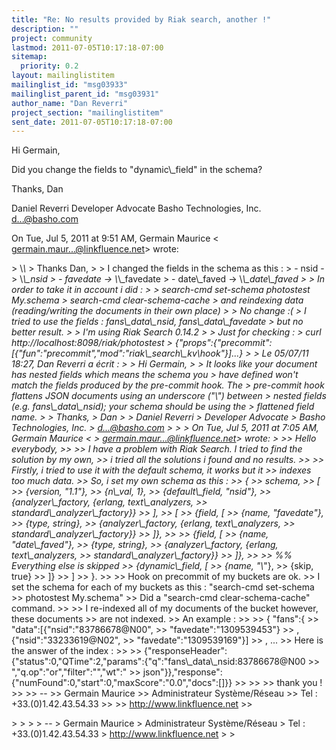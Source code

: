 ```yaml
---
title: "Re: No results provided by Riak search, another !"
description: ""
project: community
lastmod: 2011-07-05T10:17:18-07:00
sitemap:
  priority: 0.2
layout: mailinglistitem
mailinglist_id: "msg03933"
mailinglist_parent_id: "msg03931"
author_name: "Dan Reverri"
project_section: "mailinglistitem"
sent_date: 2011-07-05T10:17:18-07:00
---
```



Hi Germain,

Did you change the fields to "dynamic\\_field" in the schema?

Thanks,
Dan

Daniel Reverri
Developer Advocate
Basho Technologies, Inc.
d...@basho.com


On Tue, Jul 5, 2011 at 9:51 AM, Germain Maurice &lt;
germain.maur...@linkfluence.net&gt; wrote:

&gt; \\*\\*
&gt; Thanks Dan,
&gt;
&gt; I changed the fields in the schema as this :
&gt; - nsid -&gt; \\*\\_nsid
&gt; - favedate -&gt; \\*\\_favedate
&gt; - date\\_faved -&gt; \\*\\_date\\_faved
&gt;
&gt; In order to take it in account i did :
&gt;
&gt; search-cmd set-schema photostest My.schema
&gt; search-cmd clear-schema-cache
&gt; and reindexing data (reading/writing the documents in their own place)
&gt;
&gt; No change :(
&gt; I tried to use the fields : fans\\_data\\_nsid, fans\\_data\\_favedate
&gt; but no better result.
&gt;
&gt; I'm using Riak Search 0.14.2
&gt;
&gt; Just for checking :
&gt; curl http://localhost:8098/riak/photostest
&gt; {"props":{"precommit":[{"fun":"precommit","mod":"riak\\_search\\_kv\\_hook"}]...}
&gt;
&gt; Le 05/07/11 18:27, Dan Reverri a écrit :
&gt;
&gt; Hi Germain,
&gt;
&gt; It looks like your document has nested fields which means the schema you
&gt; have defined won't match the fields produced by the pre-commit hook. The
&gt; pre-commit hook flattens JSON documents using an underscore ("\\_") between
&gt; nested fields (e.g. fans\\_data\\_nsid); your schema should be using the
&gt; flattened field name.
&gt;
&gt; Thanks,
&gt; Dan
&gt;
&gt; Daniel Reverri
&gt; Developer Advocate
&gt; Basho Technologies, Inc.
&gt; d...@basho.com
&gt;
&gt;
&gt; On Tue, Jul 5, 2011 at 7:05 AM, Germain Maurice &lt;
&gt; germain.maur...@linkfluence.net&gt; wrote:
&gt;
&gt;&gt; Hello everybody,
&gt;&gt;
&gt;&gt; I have a problem with Riak Search. I tried to find the solution by my own,
&gt;&gt; i tried all the solutions i found and no results.
&gt;&gt;
&gt;&gt; Firstly, i tried to use it with the default schema, it works but it
&gt;&gt; indexes too much data.
&gt;&gt; So, i set my own schema as this :
&gt;&gt; {
&gt;&gt; schema,
&gt;&gt; [
&gt;&gt; {version, "1.1"},
&gt;&gt; {n\\_val, 1},
&gt;&gt; {default\\_field, "nsid"},
&gt;&gt; {analyzer\\_factory, {erlang, text\\_analyzers,
&gt;&gt; standard\\_analyzer\\_factory}}
&gt;&gt; ],
&gt;&gt; [
&gt;&gt; {field, [
&gt;&gt; {name, "favedate"},
&gt;&gt; {type, string},
&gt;&gt; {analyzer\\_factory, {erlang, text\\_analyzers,
&gt;&gt; standard\\_analyzer\\_factory}}
&gt;&gt; ]},
&gt;&gt;
&gt;&gt; {field, [
&gt;&gt; {name, "date\\_faved"},
&gt;&gt; {type, string},
&gt;&gt; {analyzer\\_factory, {erlang, text\\_analyzers,
&gt;&gt; standard\\_analyzer\\_factory}}
&gt;&gt; ]},
&gt;&gt;
&gt;&gt; %% Everything else is skipped
&gt;&gt; {dynamic\\_field, [
&gt;&gt; {name, "\\*"},
&gt;&gt; {skip, true}
&gt;&gt; ]}
&gt;&gt; ]
&gt;&gt; }.
&gt;&gt;
&gt;&gt; Hook on precommit of my buckets are ok.
&gt;&gt; I set the schema for each of my buckets as this : "search-cmd set-schema
&gt;&gt; photostest My.schema"
&gt;&gt; Did a "search-cmd clear-schema-cache" command.
&gt;&gt;
&gt;&gt; I re-indexed all of my documents of the bucket however, these documents
&gt;&gt; are not indexed.
&gt;&gt; An example :
&gt;&gt;
&gt;&gt; { "fans":{
&gt;&gt; "data":[{"nsid":"83786678@N00",
&gt;&gt; "favedate":"1309539453"}
&gt;&gt; ,{"nsid":"33233619@N02",
&gt;&gt; "favedate":"1309539169"}]
&gt;&gt; , ...
&gt;&gt; Here is the answer of the index :
&gt;&gt;
&gt;&gt; {"responseHeader":{"status":0,"QTime":2,"params":{"q":"fans\\_data\\_nsid:83786678@N00
&gt;&gt; ","q.op":"or","filter":"","wt":"
&gt;&gt; json"}},"response":{"numFound":0,"start":0,"maxScore":"0.0","docs":[]}}
&gt;&gt;
&gt;&gt;
&gt;&gt; thank you !
&gt;&gt;
&gt;&gt; --
&gt;&gt; Germain Maurice
&gt;&gt; Administrateur Système/Réseau
&gt;&gt; Tel : +33.(0)1.42.43.54.33
&gt;&gt;
&gt;&gt; http://www.linkfluence.net
&gt;&gt;

&gt;
&gt;
&gt;
&gt; --
&gt; Germain Maurice
&gt; Administrateur Système/Réseau
&gt; Tel : +33.(0)1.42.43.54.33
&gt; http://www.linkfluence.net
&gt;
&gt;


